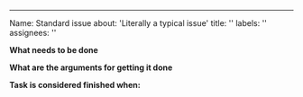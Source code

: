 ---
Name: Standard issue
about: 'Literally a typical issue' 
title: '' 
labels: ''
assignees: ''

**What needs to be done**

**What are the arguments for getting it done**

**Task is considered finished when:**
